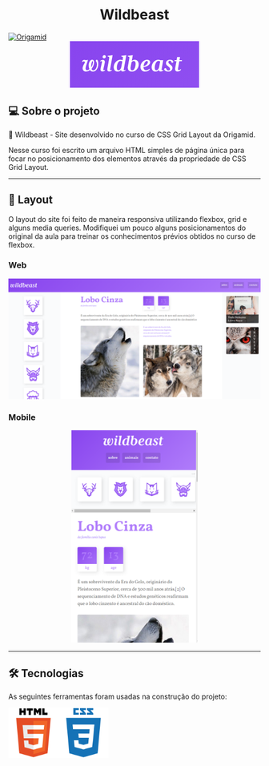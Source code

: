 <h1 align="center">Wildbeast</h1>
<div align="start">
  <a href="https://www.origamid.com/">
    <img alt="Origamid" src="https://img.shields.io/badge/Site-Origamid-%237159c1?style=flat&logo=ghost">
  </a>
</div>
<div align="center">
    <img alt="wildbeast" title="#wildbeast" src="/wildbeast.PNG">
</div>

## 💻 Sobre o projeto

📰 Wildbeast - Site desenvolvido no curso de CSS Grid Layout da Origamid. 

Nesse curso foi escrito um arquivo HTML simples de página única para focar no posicionamento dos elementos através da propriedade de CSS Grid Layout. 

---

## 🎨 Layout

O layout do site foi feito de maneira responsiva utilizando flexbox, grid e alguns media queries. Modifiquei um pouco alguns posicionamentos do original da aula para treinar os conhecimentos prévios obtidos no curso de flexbox.

### Web
<div align="center">
    <img alt="wildbeast" title="#wildbeast" src="/web.PNG">
</div>

### Mobile
<div align="center">
    <img alt="wildbeast-mobile" title="#wildbeast-mobile" src="/mobile.PNG" width="50%">
</div>

---

## 🛠 Tecnologias

As seguintes ferramentas foram usadas na construção do projeto:

<img src="https://raw.githubusercontent.com/devicons/devicon/master/icons/html5/html5-original-wordmark.svg" alt="html5"  width="100" height="100"/><img src="https://raw.githubusercontent.com/devicons/devicon/master/icons/css3/css3-plain-wordmark.svg" alt="css3"  width="100" height="100"/><img>
